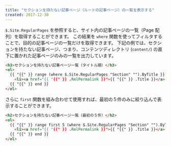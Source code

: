 ```yaml
---
title: "セクションを持たない記事ページ（ルートの記事ページ）の一覧を表示する"
created: 2017-12-30
---
```


`$.Site.RegularPages` を参照すると、サイト内の記事ページの一覧（Page 配列）を取得することができます。
この結果を `where` 関数を使ってフィルタすることで、目的の記事ページの一覧だけを取得できます。
下記の例では、セクションを持たない記事ページ、つまり、コンテンツディレクトリ (`content/`) の直下に置かれた記事ページのみの一覧を出力しています。

~~~ html
<h3>セクションを持たない記事ページ一覧（タイトル順）</h3>
<ol>
  {{ "{{" }} range (where $.Site.RegularPages "Section" "").ByTitle }}
    <li><a href="{{ "{{" }} .RelPermalink }}">{{ "{{" }} .Title }}</a>
  {{ "{{" }} end }}
</ol>
~~~

さらに `first` 関数を組み合わせて使用すれば、最初の５件のみに絞り込んで表示することができます。

~~~ html
<h2>セクションを持たない記事ページ一覧（最初の５件）</h2>
<ol>
  {{ "{{" }} range first 5 (where $.Site.RegularPages "Section" "").ByTitle }}
    <li><a href="{{ "{{" }} .RelPermalink }}">{{ "{{" }} .Title }}</a>
  {{ "{{" }} end }}
</ol>
~~~

